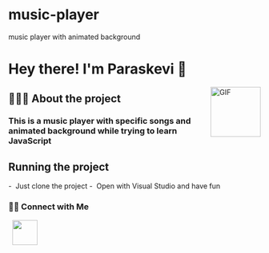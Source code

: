 # music-player
music player with animated background
<h1> Hey there! I'm Paraskevi 👋 </h1>
<img align="right" alt="GIF" src="https://gifdb.com/images/high/kagamine-len-singing-vocaloid-vauiask797ixqj9e.webp" width="100"/>
<h2> 👨🏻‍💻 About the project </h2>

<h3> This is a music player with specific songs and animated background while trying to learn JavaScript </h3>


<h2>Running the project</h2>
- &nbsp;Just clone the project
- &nbsp;Open with Visual Studio and have fun 


<h3> 🤝🏻 Connect with Me </h3>
&nbsp; <a href="http://www.linkedin.com/in/paraskevi-papagiannoula-188769224" target="_blank" rel="noopener noreferrer"><img src="https://img.icons8.com/plasticine/100/000000/linkedin.png" width="50" /></a>
